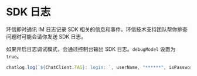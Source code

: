 
# SDK 日志

环信即时通讯 IM 日志记录 SDK 相关的信息和事件。环信技术支持团队帮你排查问题时可能会请你发送 SDK 日志。

如果开启日志调试模式，会通过控制台输出 SDK 日志。`debugModel` 设置为 `true`。

```typescript
chatlog.log(`${ChatClient.TAG}: login: `, userName, "******", isPassword);
```
